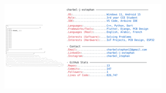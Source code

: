<a href="https://github.com/charbel-j-estephan/charbel-j-estephan">
  <picture>
    <source media="(prefers-color-scheme: light)" srcset="https://raw.githubusercontent.com/charbel-j-estephan/charbel-j-estephan/main/dark_mode.svg">
    <img alt="Charbel Estephan's GitHub Profile README" src="https://raw.githubusercontent.com/charbel-j-estephan/charbel-j-estephan/main/light_mode.svg">
  </picture>
</a>
